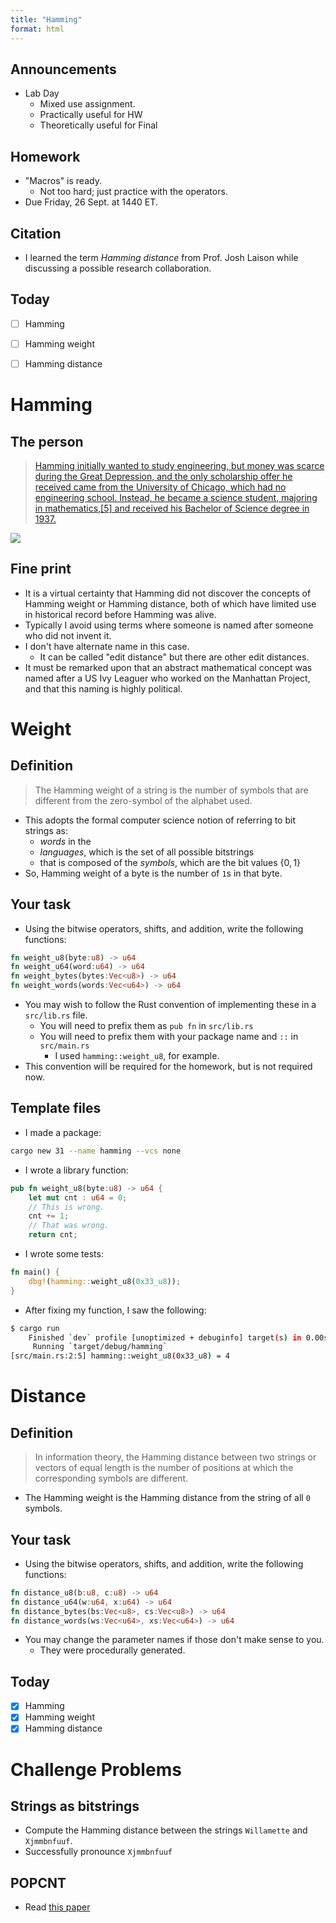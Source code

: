 ```yaml
---
title: "Hamming"
format: html
---
```


## Announcements

- Lab Day
    - Mixed use assignment.
    - Practically useful for HW
    - Theoretically useful for Final

## Homework

- "Macros" is ready.
  - Not too hard; just practice with the operators.
- Due Friday, 26 Sept. at 1440 ET.

## Citation

- I learned the term *Hamming distance* from Prof. Josh Laison while discussing a possible research collaboration.

## Today

- [ ] Hamming
- [ ] Hamming weight
- [ ] Hamming distance


# Hamming

## The person

> [Hamming initially wanted to study engineering, but money was scarce during the Great Depression, and the only scholarship offer he received came from the University of Chicago, which had no engineering school. Instead, he became a science student, majoring in mathematics,[5] and received his Bachelor of Science degree in 1937.](https://en.wikipedia.org/wiki/Richard_Hamming)

![](https://upload.wikimedia.org/wikipedia/en/0/08/Richard_Hamming.jpg)

## Fine print

- It is a virtual certainty that Hamming did not discover the concepts of Hamming weight or Hamming distance, both of which have limited use in historical record before Hamming was alive.
- Typically I avoid using terms where someone is named after someone who did not invent it.
- I don't have alternate name in this case.
    - It can be called "edit distance" but there are other edit distances.
- It must be remarked upon that an abstract mathematical concept was named after a US Ivy Leaguer who worked on the Manhattan Project, and that this naming is highly political.

# Weight

## Definition

> The Hamming weight of a string is the number of symbols that are different from the zero-symbol of the alphabet used.

- This adopts the formal computer science notion of referring to bit strings as:
    - *words* in the 
    - *languages*, which is the set of all possible bitstrings
    - that is composed of the *symbols*, which are the bit values $\{0, 1\}$
- So, Hamming weight of a byte is the number of `1`s in that byte.

## Your task

- Using the bitwise operators, shifts, and addition, write the following functions:
```rs
fn weight_u8(byte:u8) -> u64
fn weight_u64(word:u64) -> u64
fn weight_bytes(bytes:Vec<u8>) -> u64
fn weight_words(words:Vec<u64>) -> u64
```

- You may wish to follow the Rust convention of implementing these in a `src/lib.rs` file.
    - You will need to prefix them as `pub fn` in `src/lib.rs`
    - You will need to prefix them with your package name and `::` in `src/main.rs`
        - I used `hamming::weight_u8`, for example.
- This convention will be required for the homework, but is not required now.

## Template files

- I made a package:
```sh
cargo new 31 --name hamming --vcs none
```
- I wrote a library function:
```{.rs filename="src/lib.rs")
pub fn weight_u8(byte:u8) -> u64 {
    let mut cnt : u64 = 0;
    // This is wrong.
    cnt += 1;
    // That was wrong.
    return cnt;

```
- I wrote some tests:
```{.rs filename="src/main.rs")
fn main() {
    dbg!(hamming::weight_u8(0x33_u8));
}
```
- After fixing my function, I saw the following:
```sh
$ cargo run
    Finished `dev` profile [unoptimized + debuginfo] target(s) in 0.00s
     Running `target/debug/hamming`
[src/main.rs:2:5] hamming::weight_u8(0x33_u8) = 4
```

# Distance

## Definition

> In information theory, the Hamming distance between two strings or vectors of equal length is the number of positions at which the corresponding symbols are different.

- The Hamming weight is the Hamming distance from the string of all `0` symbols.

## Your task

- Using the bitwise operators, shifts, and addition, write the following functions:
```rs
fn distance_u8(b:u8, c:u8) -> u64
fn distance_u64(w:u64, x:u64) -> u64
fn distance_bytes(bs:Vec<u8>, cs:Vec<u8>) -> u64
fn distance_words(ws:Vec<u64>, xs:Vec<u64>) -> u64
```

- You may change the parameter names if those don't make sense to you.
    - They were procedurally generated.

## Today

- [x] Hamming
- [x] Hamming weight
- [x] Hamming distance

# Challenge Problems

## Strings as bitstrings

- Compute the Hamming distance between the strings `Willamette` and `Xjmmbnfuuf`.
- Successfully pronounce `Xjmmbnfuuf`

## POPCNT

- Read [this paper](https://arxiv.org/pdf/1611.07612)